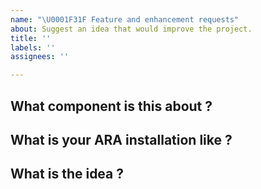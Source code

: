 ```yaml
---
name: "\U0001F31F Feature and enhancement requests"
about: Suggest an idea that would improve the project.
title: ''
labels: ''
assignees: ''

---
```


<!-- Thank you for taking the time to create this request. Your feedback is appreciated ! -->

## What component is this about ?
<!-- The API or the API clients ? The Ansible roles or plugins ? Something else ? -->
<!-- For ara-web issues, please use https://github.com/ansible-community/ara-web/issues -->


## What is your ARA installation like ?
<!-- What version of Ansible and ARA ? Did you install from source or from PyPi ? With an Ansible role ? In a virtualenv or a container ? Which Linux distribution ? Which database driver ? -->
<!-- Feel free to include any other installation details that could be relevant to this report -->


## What is the idea ?
<!-- Describe how the feature would be used, why it is needed and what it would solve -->
<!-- If relevant, please include code or playbook examples -->

